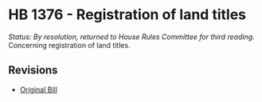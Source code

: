 # HB 1376 - Registration of land titles
*Status: By resolution, returned to House Rules Committee for third reading.*
Concerning registration of land titles.

## Revisions
* [Original Bill](1/)